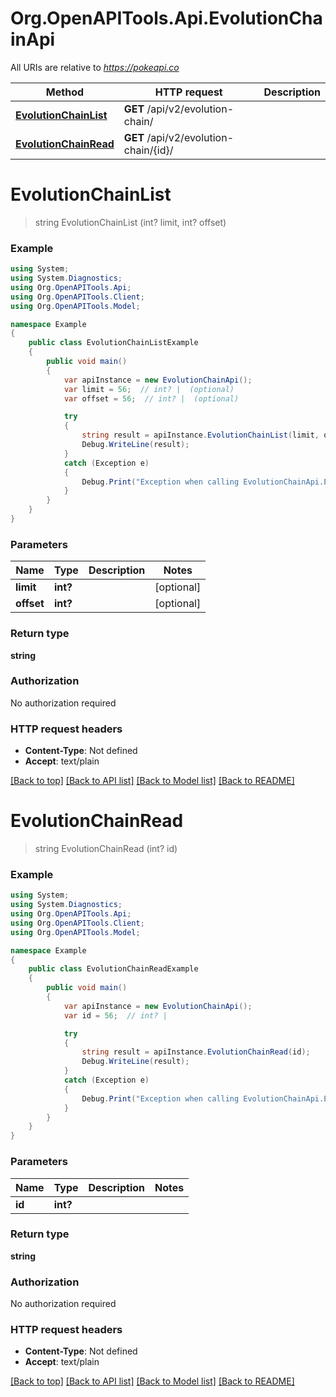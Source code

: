 # Org.OpenAPITools.Api.EvolutionChainApi

All URIs are relative to *https://pokeapi.co*

Method | HTTP request | Description
------------- | ------------- | -------------
[**EvolutionChainList**](EvolutionChainApi.md#evolutionchainlist) | **GET** /api/v2/evolution-chain/ | 
[**EvolutionChainRead**](EvolutionChainApi.md#evolutionchainread) | **GET** /api/v2/evolution-chain/{id}/ | 


<a name="evolutionchainlist"></a>
# **EvolutionChainList**
> string EvolutionChainList (int? limit, int? offset)



### Example
```csharp
using System;
using System.Diagnostics;
using Org.OpenAPITools.Api;
using Org.OpenAPITools.Client;
using Org.OpenAPITools.Model;

namespace Example
{
    public class EvolutionChainListExample
    {
        public void main()
        {
            var apiInstance = new EvolutionChainApi();
            var limit = 56;  // int? |  (optional) 
            var offset = 56;  // int? |  (optional) 

            try
            {
                string result = apiInstance.EvolutionChainList(limit, offset);
                Debug.WriteLine(result);
            }
            catch (Exception e)
            {
                Debug.Print("Exception when calling EvolutionChainApi.EvolutionChainList: " + e.Message );
            }
        }
    }
}
```

### Parameters

Name | Type | Description  | Notes
------------- | ------------- | ------------- | -------------
 **limit** | **int?**|  | [optional] 
 **offset** | **int?**|  | [optional] 

### Return type

**string**

### Authorization

No authorization required

### HTTP request headers

 - **Content-Type**: Not defined
 - **Accept**: text/plain

[[Back to top]](#) [[Back to API list]](../README.md#documentation-for-api-endpoints) [[Back to Model list]](../README.md#documentation-for-models) [[Back to README]](../README.md)

<a name="evolutionchainread"></a>
# **EvolutionChainRead**
> string EvolutionChainRead (int? id)



### Example
```csharp
using System;
using System.Diagnostics;
using Org.OpenAPITools.Api;
using Org.OpenAPITools.Client;
using Org.OpenAPITools.Model;

namespace Example
{
    public class EvolutionChainReadExample
    {
        public void main()
        {
            var apiInstance = new EvolutionChainApi();
            var id = 56;  // int? | 

            try
            {
                string result = apiInstance.EvolutionChainRead(id);
                Debug.WriteLine(result);
            }
            catch (Exception e)
            {
                Debug.Print("Exception when calling EvolutionChainApi.EvolutionChainRead: " + e.Message );
            }
        }
    }
}
```

### Parameters

Name | Type | Description  | Notes
------------- | ------------- | ------------- | -------------
 **id** | **int?**|  | 

### Return type

**string**

### Authorization

No authorization required

### HTTP request headers

 - **Content-Type**: Not defined
 - **Accept**: text/plain

[[Back to top]](#) [[Back to API list]](../README.md#documentation-for-api-endpoints) [[Back to Model list]](../README.md#documentation-for-models) [[Back to README]](../README.md)

